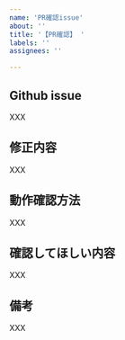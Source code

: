 ```yaml
---
name: 'PR確認issue'
about: ''
title: '【PR確認】 '
labels: ''
assignees: ''

---
```


## Github issue

XXX

## 修正内容

XXX

## 動作確認方法

XXX

## 確認してほしい内容

XXX

## 備考

XXX
